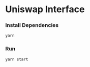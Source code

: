 # Uniswap Interface

### Install Dependencies

```bash
yarn
```

### Run

```bash
yarn start
```


   
